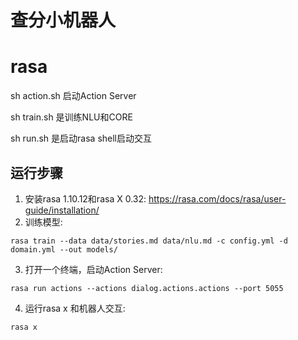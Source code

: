 # 查分小机器人

# rasa     
sh action.sh 启动Action Server 

sh train.sh 是训练NLU和CORE 

sh run.sh 是启动rasa shell启动交互 

## 运行步骤
1. 安装rasa 1.10.12和rasa X 0.32: https://rasa.com/docs/rasa/user-guide/installation/  
2. 训练模型:

``rasa train --data data/stories.md data/nlu.md -c config.yml -d domain.yml --out models/``

3. 打开一个终端，启动Action Server:

``rasa run actions --actions dialog.actions.actions --port 5055``

4. 运行rasa x 和机器人交互:

``rasa x``
